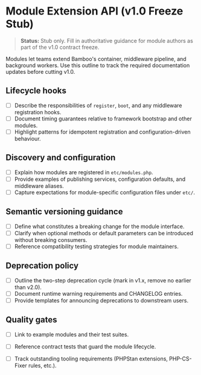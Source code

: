 # Module Extension API (v1.0 Freeze Stub)

> **Status:** Stub only. Fill in authoritative guidance for module authors as part of the v1.0 contract freeze.

Modules let teams extend Bamboo's container, middleware pipeline, and background workers. Use this outline to track the required documentation updates before cutting v1.0.

## Lifecycle hooks

- [ ] Describe the responsibilities of `register`, `boot`, and any middleware registration hooks.
- [ ] Document timing guarantees relative to framework bootstrap and other modules.
- [ ] Highlight patterns for idempotent registration and configuration-driven behaviour.

## Discovery and configuration

- [ ] Explain how modules are registered in `etc/modules.php`.
- [ ] Provide examples of publishing services, configuration defaults, and middleware aliases.
- [ ] Capture expectations for module-specific configuration files under `etc/`.

## Semantic versioning guidance

- [ ] Define what constitutes a breaking change for the module interface.
- [ ] Clarify when optional methods or default parameters can be introduced without breaking consumers.
- [ ] Reference compatibility testing strategies for module maintainers.

## Deprecation policy

- [ ] Outline the two-step deprecation cycle (mark in v1.x, remove no earlier than v2.0).
- [ ] Document runtime warning requirements and CHANGELOG entries.
- [ ] Provide templates for announcing deprecations to downstream users.

## Quality gates

- [ ] Link to example modules and their test suites.
- [ ] Reference contract tests that guard the module lifecycle.
- [ ] Track outstanding tooling requirements (PHPStan extensions, PHP-CS-Fixer rules, etc.).

